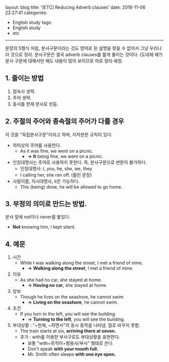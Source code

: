 layout: blog
title: '[ETC] Reducing Adverb clauses'
date: 2016-11-06 22:27:41
categories: 
- English study
tags:
- English study
- etc
---

문장의 5형식 처럼, 분사구문이라는 것도 영어로 된 설명을 찾을 수 없어서 그냥 우리나라 것으로 정리. 분사구문은 결국 adverb clauses를 짧게 줄이는 것이다. (도대체 왜?)
분사 구문에 대해서만 해도 내용이 많아 보이므로 따로 정리 예정.

## 1. 줄이는 방법
1. 접속사 생략.
2. 주어 생략.
3. 동사를 현재 분사로 만듬.

## 2. 주절의 주어와 종속절의 주어가 다를 경우
이 것을 "독립분사구문"이라고 하며, 지저분한 규칙이 있다.

* 의미상의 주어를 사용한다.
    * As it was fine, we went on a picnic. 
        * => **It** being fine, we went on a picnic. 
* 인칭대명사는 주어로 사용하지 못한다. 즉, 분사구문으로 변환이 불가하다.
    * 인칭대명사: I, you, he, she, we, they
    * I calling her, she ran off. (틀린 문장)
* 사람이름, 지시대명사, it은 가능하다.
    * This (being) done, he will be allowed to go home.
 
## 3. 부정의 의미로 만드는 방법.
분사 앞에 not이나 never를 붙있다.

* **Not** knowing him, I kept silent.  

## 4. 예문

1. 시간
    * While I was walking along the street, I met a friend of mine.
        * => **Walking along the street**, I met a friend of mine.
2. 이유
    * As she had no car, she stayed at home.
        * => **Having no car**, she stayed at home.
3. 양보
    * Though he lives on the seashore, he cannot swim.
        * => **Living on the seashore**, he cannot swim.
4. 조건
    * If you turn to the left, you will see the building.
        * => **Turning to the left**, you will see the building.
5. 부대상황 : "~한채, ~하면서"의 동시 동작을 나타냄. 절로 바꾸지 못함.
    * The train starts at six, **arriving there at seven.**
    * 추가 : with를 이용한 부사구로도 부대상황을 표현한다.
        * 보통 "with+목적어+형용사/부사" 형태로 쓴다.
        * Don't speak **with your mouth full.**
        * Mr. Smith often sleeps **with one eye open.**